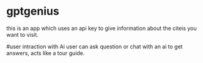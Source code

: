 # gptgenius
this is an app which uses an api key to give information about 
the citeis you want to visit.

#user intraction with Ai
user can ask question or chat with an ai to get answers, acts like a tour guide.
